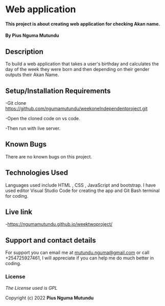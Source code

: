# Web application

 

#### This project is about creating web application for checking Akan name.


 

#### By **Pius Nguma Mutundu**

 

## Description
To build a web application that takes a user's birthday and calculates the day of the week they were born and then depending on their gender outputs their Akan Name. 
 


 

## Setup/Installation Requirements
-Git clone https://github.com/ngumamutundu/weekoneIndependentproject.git

-Open the cloned code on vs code.

-Then run with live server.

 



 

## Known Bugs

 

There are no known bugs on this project.

 

## Technologies Used

 

Languages used include HTML , CSS , JavaScript and bootstrap. I have used editor Visual Studio Code for creating the app and Git Bash terminal for coding.

## Live link
-https://ngumamutundu.github.io/weektwoproject/
 

## Support and contact details
For support you can email me at mutundu.nguma@gmail.com or call +254725927461, I will appreciate if you can help me do much better in coding.


 



 

### License

 

_The License used is GPL_

 

Copyright (c) 2022 **Pius Nguma Mutundu**